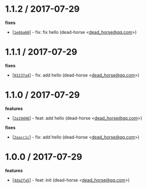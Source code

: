 
1.1.2 / 2017-07-29
==================

**fixes**
  * [[`1e6ba60`](http://github.com/dead-horse/test-publish-command/commit/1e6ba602be7818ba3ec7a64b6a296a58cad55be2)] - fix: fix hello (dead-horse <<dead_horse@qq.com>>)

1.1.1 / 2017-07-29
==================

**fixes**
  * [[`03237a4`](http://github.com/dead-horse/test-publish-command/commit/03237a4afce820a58ac22608a1c076d8e824a11b)] - fix: add hello (dead-horse <<dead_horse@qq.com>>)

1.1.0 / 2017-07-29
==================

**features**
  * [[`2a19496`](http://github.com/dead-horse/test-publish-command/commit/2a194961db2319f742498ed2513b8a669f8c7dfa)] - feat: add hello (dead-horse <<dead_horse@qq.com>>)

**fixes**
  * [[`2aacc1c`](http://github.com/dead-horse/test-publish-command/commit/2aacc1c02909da9ebe62605a29dd64e60fdb876c)] - fix: add hello (dead-horse <<dead_horse@qq.com>>)

1.0.0 / 2017-07-29
==================

**features**
  * [[`4da2fa5`](http://github.com/dead-horse/test-publish-command/commit/4da2fa504649ec3fd9cf95181447c143c23344b6)] - feat: init (dead-horse <<dead_horse@qq.com>>)
